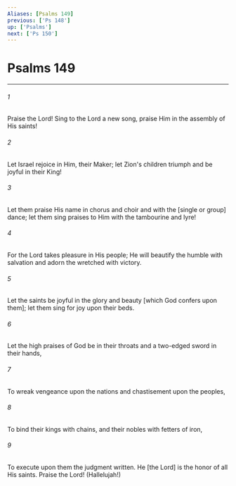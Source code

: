 ```yaml
---
Aliases: [Psalms 149]
previous: ['Ps 148']
up: ['Psalms']
next: ['Ps 150']
---
```

# Psalms 149

***


###### 1 


Praise the Lord! Sing to the Lord a new song, praise Him in the assembly of His saints! 


###### 2 


Let Israel rejoice in Him, their Maker; let Zion's children triumph and be joyful in their King! 


###### 3 


Let them praise His name in chorus and choir and with the [single or group] dance; let them sing praises to Him with the tambourine and lyre! 


###### 4 


For the Lord takes pleasure in His people; He will beautify the humble with salvation and adorn the wretched with victory. 


###### 5 


Let the saints be joyful in the glory and beauty [which God confers upon them]; let them sing for joy upon their beds. 


###### 6 


Let the high praises of God be in their throats and a two-edged sword in their hands, 


###### 7 


To wreak vengeance upon the nations and chastisement upon the peoples, 


###### 8 


To bind their kings with chains, and their nobles with fetters of iron, 


###### 9 


To execute upon them the judgment written. He [the Lord] is the honor of all His saints. Praise the Lord! (Hallelujah!)
